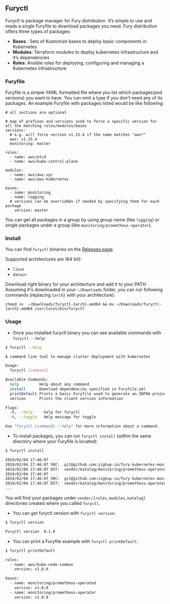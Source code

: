 ## Furyctl

Furyctl is package manager for Fury distribution. It’s simple to use and reads a single Furyfile to download 
packages you need. Fury distribution offers three types of packages:

- **Bases** : Sets of Kustomize bases to deploy basic components in Kubernetes 
- **Modules**: Terraform modules to deploy kubernetes infrastructure and it’s dependencies
- **Roles**: Ansible roles for deploying, configuring and managing a Kubernetes infrastructure

### Furyfile

Furyfile is a simple YAML formatted file where you list which packages(and versions) you want to have. 
You can omit a type if you don't need any of its packages. An example Furyfile with packages listed 
would be like following:

```
# all sections are optional

# map of prefixes and versions used to force a specific version for all the matching roles/modules/bases
versions:
  # e.g. will force version v1.15.4 if the name matches "aws*"
  aws: v1.15.4
  monitoring: master

roles:
  - name: aws/etcd
  - name: aws/kube-control-plane

modules:
  - name: aws/aws-vpc
  - name: aws/aws-kubernetes

bases:
  - name: monitoring
  - name: logging
  # versions can be overridden if needed by specifying them for each package
    version: master
```

You can get all packages in a group by using group name (like `logging`) or single packages under a group 
(like `monitoring/prometheus-operator`).

### Install 

You can find `furyctl` binaries on the [Releases page](https://github.com/sighupio/furyctl/releases). 

Supported architectures are (64 bit):
- `linux`
- `darwin`

Download right binary for your architecture and add it to your PATH. Assuming it's downloaded in your
`~/Downloads` folder, you can run following commands (replacing `{arch}` with your architecture):

```
chmod +x  ~/Downloads/furyctl-{arch}-amd64 && mv ~/Downloads/furyctl-{arch}-amd64 /usr/local/bin/furyctl
```

### Usage

- Once you installed furyctl binary you can see available commands with `furyctl --help`:

```bash
$ furyctl --help

A command line tool to manage cluster deployment with kubernetes

Usage:
  furyctl [command]

Available Commands:
  help         Help about any command
  install      Download dependencies specified in Furyfile.yml
  printDefault Prints a basic Furyfile used to generate an INFRA project
  version      Prints the client version information

Flags:
  -h, --help     help for furyctl
  -t, --toggle   Help message for toggle

Use "furyctl [command] --help" for more information about a command.
```

- To install packages, you can run `furyctl install` (within the same directory where your Furyfile is located): 

```bash
$ furyctl install

2019/02/04 17:46:07 ----
2019/02/04 17:46:07 SRC:  git@github.com:sighup-io/fury-kubernetes-monitoring//katalog/prometheus-operator?ref=master
2019/02/04 17:46:07 DST:  vendor/katalog/monitoring/prometheus-operator
2019/02/04 17:46:07 ----
2019/02/04 17:46:07 SRC:  git@github.com:sighup-io/fury-kubernetes-monitoring//katalog/prometheus-operator?ref=master
2019/02/04 17:46:07 DST:  vendor/katalog/monitoring/prometheus-operator
...
```   
You will find your packages under `vendor/{roles,modules,katalog}` directories created where you called `furyctl`.


- You can get furyctl version with `furyctl version`:

```bash
$ furyctl version

Furyctl version  0.1.0
```

- You can print a Furyfile example with `furyctl printDefault`:

```bash
$ furyctl printDefault

roles:
  - name: aws/kube-node-common
    version: v1.0.0

bases:
  - name: monitoring/prometheus-operated
    version: v1.0.0
  - name: monitoring/prometheus-operator
    version: v1.0.0
```
